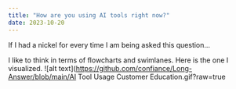 ```yaml
---
title: "How are you using AI tools right now?"
date: 2023-10-20
---
```

If I had a nickel for every time I am being asked this question...

I like to think in terms of flowcharts and swimlanes. Here is the one I visualized.
![alt text](https://github.com/confiance/Long-Answer/blob/main/AI Tool Usage Customer Education.gif?raw=true
